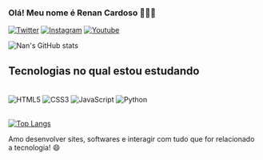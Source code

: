 
### Olá! Meu nome é Renan Cardoso 🙋🏾‍♂️

[![Twitter](https://img.shields.io/badge/Twitter-1DA1F2?style=for-the-badge&logo=twitter&logoColor=white)](https://twitter.com/Nan_3D_)
[![Instagram](https://img.shields.io/badge/Instagram-E4405F?style=for-the-badge&logo=instagram&logoColor=white)](https://www.instagram.com/seki_021/)
[![Youtube](https://img.shields.io/badge/YouTube-FF0000?style=for-the-badge&logo=youtube&logoColor=white)](https://youtube.com/@NanDev021?si=cJjR-aGyTb0KMHHy)


![Nan's GitHub stats](https://github-readme-stats.vercel.app/api?username=NanProg&show_icons=true&theme=dark)

## Tecnologias no qual estou estudando

<div style="display: inline_block"><br/>
<img align="center" alt ="HTML5" src="https://img.shields.io/badge/HTML5-E34F26?style=for-the-badge&logo=html5&logoColor=white"/>
<img align="center" alt ="CSS3" src="https://img.shields.io/badge/CSS3-1572B6?style=for-the-badge&logo=css3&logoColor=white"/>
<img align="center" alt ="JavaScript" src="https://img.shields.io/badge/JavaScript-323330?style=for-the-badge&logo=javascript&logoColor=F7DF1E"/>
<img align="center" alt ="Python" src="https://img.shields.io/badge/Python-14354C?style=for-the-badge&logo=python&logoColor=white"/>
</div><br/>

[![Top Langs](https://github-readme-stats.vercel.app/api/top-langs/?username=NanProg&layout=donut)](https://github.com/anuraghazra/github-readme-stats)

Amo desenvolver sites, softwares e interagir com tudo que for relacionado a tecnologia! 😄

